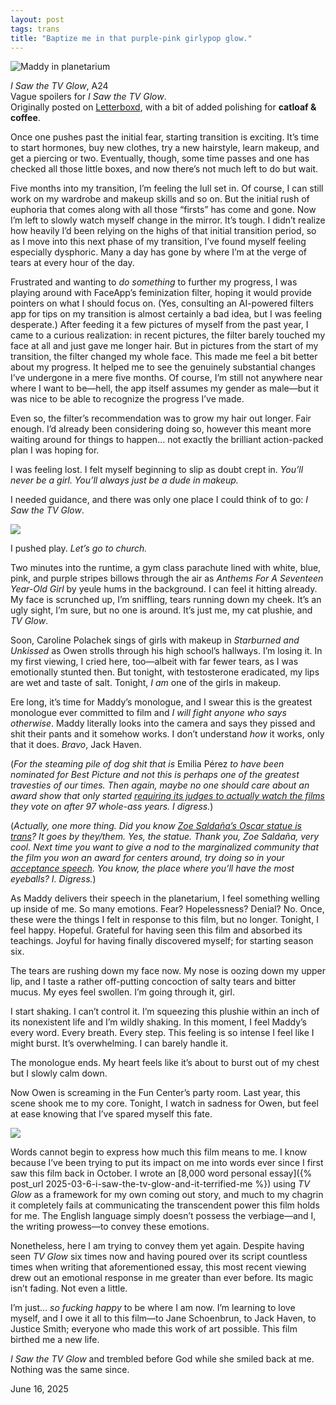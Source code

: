 ```yaml
---
layout: post
tags: trans
title: "Baptize me in that purple-pink girlypop glow."
---
```


![Maddy in planetarium]({{site.baseurl}}/assets/images/tvGlow/planetariumWide.jpg)
<div class="caption"><i>I Saw the TV Glow</i>, A24</div>

<div class="spoilerWarning">Vague spoilers for <i>I Saw the TV Glow</i>.</div>
<div class="infoWarning">Originally posted on <a href="https://letterboxd.com/neko_and_co/film/i-saw-the-tv-glow/5/">Letterboxd</a>, with a bit of added polishing for <b>catloaf & coffee</b>.</div>

Once one pushes past the initial fear, starting transition is exciting. It’s time to start hormones, buy new clothes, try a new hairstyle, learn makeup, and get a piercing or two. Eventually, though, some time passes and one has checked all those little boxes, and now there’s not much left to do but wait.

Five months into my transition, I’m feeling the lull set in. Of course, I can still work on my wardrobe and makeup skills and so on. But the initial rush of euphoria that comes along with all those “firsts” has come and gone. Now I’m left to slowly watch myself change in the mirror. It’s tough. I didn’t realize how heavily I’d been relying on the highs of that initial transition period, so as I move into this next phase of my transition, I’ve found myself feeling especially dysphoric. Many a day has gone by where I’m at the verge of tears at every hour of the day.

Frustrated and wanting to _do something_ to further my progress, I was playing around with FaceApp’s feminization filter, hoping it would provide pointers on what I should focus on. (Yes, consulting an AI-powered filters app for tips on my transition is almost certainly a bad idea, but I was feeling desperate.) After feeding it a few pictures of myself from the past year, I came to a curious realization: in recent pictures, the filter barely touched my face at all and just gave me longer hair. But in pictures from the start of my transition, the filter changed my whole face. This made me feel a bit better about my progress. It helped me to see the genuinely substantial changes I’ve undergone in a mere five months. Of course, I’m still not anywhere near where I want to be—hell, the app itself assumes my gender as male—but it was nice to be able to recognize the progress I’ve made.

Even so, the filter’s recommendation was to grow my hair out longer. Fair enough. I’d already been considering doing so, however this meant more waiting around for things to happen… not exactly the brilliant action-packed plan I was hoping for.

I was feeling lost. I felt myself beginning to slip as doubt crept in. _You’ll never be a girl. You’ll always just be a dude in makeup._

I needed guidance, and there was only one place I could think of to go: _I Saw the TV Glow_.

<div class="break"><img src="{{site.baseurl}}/assets/images/break-beans.png"></div>

I pushed play. _Let’s go to church._

Two minutes into the runtime, a gym class parachute lined with white, blue, pink, and purple stripes billows through the air as _Anthems For A Seventeen Year-Old Girl_ by yeule hums in the background. I can feel it hitting already. My face is scrunched up, I’m sniffling, tears running down my cheek. It’s an ugly sight, I’m sure, but no one is around. It’s just me, my cat plushie, and _TV Glow_.

Soon, Caroline Polachek sings of girls with makeup in _Starburned and Unkissed_ as Owen strolls through his high school’s hallways. I’m losing it. In my first viewing, I cried here, too—albeit with far fewer tears, as I was emotionally stunted then. But tonight, with testosterone eradicated, my lips are wet and taste of salt. Tonight, _I am_ one of the girls in makeup.

Ere long, it’s time for Maddy’s monologue, and I swear this is the greatest monologue ever committed to film and _I will fight anyone who says otherwise_. Maddy literally looks into the camera and says they pissed and shit their pants and it somehow works. I don’t understand _how_ it works, only that it does. _Bravo_, Jack Haven.

(_For the steaming pile of dog shit that is_ Emilia Pérez _to have been nominated for Best Picture and not this is perhaps one of the greatest travesties of our times. Then again, maybe no one should care about an award show that only started [requiring its judges to actually watch the films](https://www.npr.org/2025/04/22/nx-s1-5372650/oscar-voting-changes) they vote on after 97 whole-ass years. I digress._)

(_Actually, one more thing. Did you know [Zoe Saldaña’s Oscar statue is trans](https://www.indiewire.com/news/general-news/zoe-saldana-emilia-perez-oscar-trans-1235131572/)? It goes by they/them. Yes, the statue. Thank you, Zoe Saldaña, very cool. Next time you want to give a nod to the marginalized community that the film you won an award for centers around, try doing so in your [acceptance speech](https://www.youtube.com/watch?v=aeCv6NyMveg). You know, the place where you’ll have the most eyeballs? I. Digress._)

As Maddy delivers their speech in the planetarium, I feel something welling up inside of me. So many emotions. Fear? Hopelessness? Denial? No. Once, these were the things I felt in response to this film, but no longer. Tonight, I feel happy. Hopeful. Grateful for having seen this film and absorbed its teachings. Joyful for having finally discovered myself; for starting season six.

The tears are rushing down my face now. My nose is oozing down my upper lip, and I taste a rather off-putting concoction of salty tears and bitter mucus. My eyes feel swollen. I’m going through it, girl.

I start shaking. I can’t control it. I’m squeezing this plushie within an inch of its nonexistent life and I’m wildly shaking. In this moment, I feel Maddy’s every word. Every breath. Every step. This feeling is so intense I feel like I might burst. It’s overwhelming. I can barely handle it.

The monologue ends. My heart feels like it’s about to burst out of my chest but I slowly calm down.

Now Owen is screaming in the Fun Center’s party room. Last year, this scene shook me to my core. Tonight, I watch in sadness for Owen, but feel at ease knowing that I’ve spared myself this fate.

<div class="break"><img src="{{site.baseurl}}/assets/images/break-beans.png"></div>

Words cannot begin to express how much this film means to me. I know because I’ve been trying to put its impact on me into words ever since I first saw this film back in October. I wrote an [8,000 word personal essay]({% post_url 2025-03-6-i-saw-the-tv-glow-and-it-terrified-me %}) using _TV Glow_ as a framework for my own coming out story, and much to my chagrin it completely fails at communicating the transcendent power this film holds for me. The English language simply doesn’t possess the verbiage—and I, the writing prowess—to convey these emotions.

Nonetheless, here I am trying to convey them yet again. Despite having seen _TV Glow_ six times now and having poured over its script countless times when writing that aforementioned essay, this most recent viewing drew out an emotional response in me greater than ever before. Its magic isn’t fading. Not even a little.

I’m just… _so fucking happy_ to be where I am now. I’m learning to love myself, and I owe it all to this film—to Jane Schoenbrun, to Jack Haven, to Justice Smith; everyone who made this work of art possible. This film birthed me a new life.

_I Saw the TV Glow_ and trembled before God while she smiled back at me. Nothing was the same since.

June 16, 2025